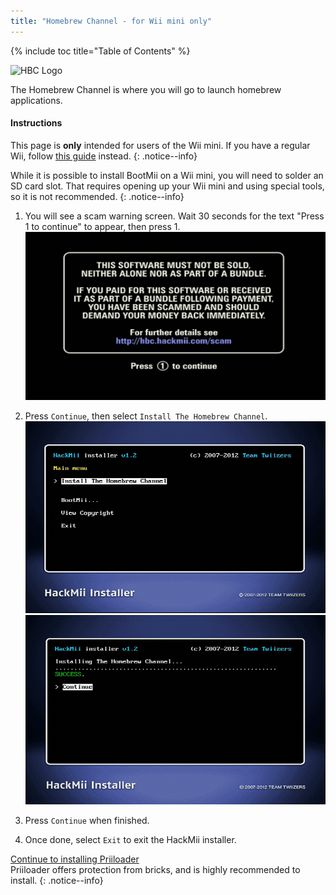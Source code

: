 ```yaml
---
title: "Homebrew Channel - for Wii mini only"
---
```


{% include toc title="Table of Contents" %}

![HBC Logo](/images/hbc.png)

The Homebrew Channel is where you will go to launch homebrew applications.

#### Instructions
This page is **only** intended for users of the Wii mini. If you have a regular Wii, follow [this guide](hbc) instead.
{: .notice--info}

While it is possible to install BootMii on a Wii mini, you will need to solder an SD card slot. That requires opening up your Wii mini and using special tools, so it is not recommended.
{: .notice--info}

1. You will see a scam warning screen. Wait 30 seconds for the text "Press 1 to continue" to appear, then press 1.
    ![Scam Screen](/images/hackmii/scam.png)

1. Press `Continue`, then select `Install The Homebrew Channel`.
    ![Homebrew Channel installation](/images/hackmii/hbc_install.png)
    ![Homebrew Channel installation OK](/images/hackmii/hbc_install_ok.png)
1. Press `Continue` when finished.
1. Once done, select `Exit` to exit the HackMii installer.

[Continue to installing Priiloader](priiloader) <br>
Priiloader offers protection from bricks, and is highly recommended to install.
{: .notice--info}
